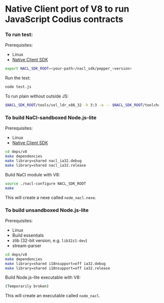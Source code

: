 Native Client port of V8 to run JavaScript Codius contracts
===

### To run test:

Prerequisites:
+ Linux
+ [Native Client SDK](https://developer.chrome.com/native-client/sdk/download)

```sh
export NACL_SDK_ROOT=<your-path>/nacl_sdk/pepper_<version>
```

Run the test:

```sh
node test.js
```

To run plain without outside JS:

```sh
$NACL_SDK_ROOT/tools/sel_ldr_x86_32 -h 3:3 -a -- $NACL_SDK_ROOT/toolchain/linux_x86_glibc/x86_64-nacl/lib32/runnable-ld.so --library-path .:deps/v8/out/nacl_ia32.release/lib.target:$NACL_SDK_ROOT/ports/lib/glibc_x86_32/Release:$NACL_SDK_ROOT/toolchain/linux_x86_glibc/x86_64-nacl/lib32 ./node_nacl.nexe
```

### To build NaCl-sandboxed Node.js-lite

Prerequisites:
+ Linux
+ [Native Client SDK](https://developer.chrome.com/native-client/sdk/download)

```sh
cd deps/v8
make dependencies
make library=shared nacl_ia32.debug
make library=shared nacl_ia32.release
```

Build NaCl module with V8:

```sh
source ./nacl-configure NACL_SDK_ROOT
make
```

This will create a nexe called `node_nacl.nexe`.

### To build unsandboxed Node.js-lite

Prerequisites:
+ Linux
+ Build essentials
+ zlib (32-bit version, e.g. `lib32z1-dev`)
+ stream-parser

```sh
cd deps/v8
make dependencies
make library=shared i18nsupport=off ia32.debug
make library=shared i18nsupport=off ia32.release
```

Build Node.js-lite executable with V8:

```sh
(Temporarily broken)
```

This will create an executable called `node_nacl`.
